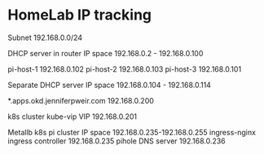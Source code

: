 # HomeLab IP tracking

Subnet
192.168.0.0/24

DHCP server in router IP space
192.168.0.2 - 192.168.0.100

pi-host-1   192.168.0.102
pi-host-2   192.168.0.103
pi-host-3   192.168.0.101

Separate DHCP server IP space
192.168.0.104 - 192.168.0.114

*.apps.okd.jenniferpweir.com
192.168.0.200

k8s cluster kube-vip VIP
192.168.0.201

Metallb k8s pi cluster IP space
192.168.0.235-192.168.0.255
    ingress-nginx ingress controller 192.168.0.235
    pihole DNS server 192.168.0.236
